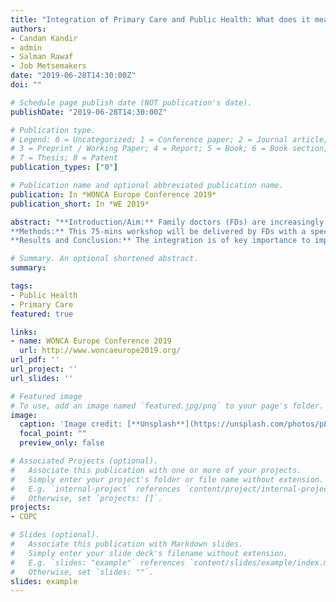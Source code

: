 ```yaml
---
title: "Integration of Primary Care and Public Health: What does it mean for the Family Doctor’s Practice?"
authors:
- Candan Kandir
- admin
- Salman Rawaf
- Job Metsemakers
date: "2019-06-28T14:30:00Z"
doi: ""

# Schedule page publish date (NOT publication's date).
publishDate: "2019-06-28T14:30:00Z"

# Publication type.
# Legend: 0 = Uncategorized; 1 = Conference paper; 2 = Journal article;
# 3 = Preprint / Working Paper; 4 = Report; 5 = Book; 6 = Book section;
# 7 = Thesis; 8 = Patent
publication_types: ["0"]

# Publication name and optional abbreviated publication name.
publication: In *WONCA Europe Conference 2019*
publication_short: In *WE 2019*

abstract: "**Introduction/Aim:** Family doctors (FDs) are increasingly faced with the challenges of dealing with an aging population and non-communicable diseases. The Astana declaration again puts an emphasis on the role of Primary Health Care (PHC), fostered by the integration of Primary Care (PC) and Public Health (PH) and WONCA reacted to it by underlining the role of FD and released a joint report on the integration with WHO. These integration requires involvement of FDs and their practice. However, PH approach might face difficulties at the practice level due to some barriers. The objective of the workshop is to encourage FDs to reflect on several dimensions of the integration of PC and PH at their practice level and to share strategies on how to achieve this.
**Methods:** This 75-mins workshop will be delivered by FDs with a special interest in PH and its integration into PC. After the introduction, participants will split into small groups to analyse the opportunities and barriers of the integration. The results of the group work along with country-specific examples will be shared with all participants and will be set in context with the current efforts of WHO and WONCA in this field. 
**Results and Conclusion:** The integration is of key importance to improve population health. FDs can play a significant role in this. By attending this workshop, the participants will reflect on the possibilities of integrating PH aspects on a practice level and will be able to learn from international examples."

# Summary. An optional shortened abstract.
summary: 

tags:
- Public Health 
- Primary Care
featured: true

links:
- name: WONCA Europe Conference 2019
  url: http://www.woncaeurope2019.org/
url_pdf: ''
url_project: ''
url_slides: ''

# Featured image
# To use, add an image named `featured.jpg/png` to your page's folder. 
image:
  caption: 'Image credit: [**Unsplash**](https://unsplash.com/photos/pLCdAaMFLTE)'
  focal_point: ""
  preview_only: false

# Associated Projects (optional).
#   Associate this publication with one or more of your projects.
#   Simply enter your project's folder or file name without extension.
#   E.g. `internal-project` references `content/project/internal-project/index.md`.
#   Otherwise, set `projects: []`.
projects:
- COPC

# Slides (optional).
#   Associate this publication with Markdown slides.
#   Simply enter your slide deck's filename without extension.
#   E.g. `slides: "example"` references `content/slides/example/index.md`.
#   Otherwise, set `slides: ""`.
slides: example
---
```


